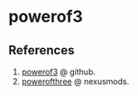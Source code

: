 # powerof3

## References

1. [powerof3](https://github.com/powerof3) @ github.
2. [powerofthree](https://next.nexusmods.com/profile/powerofthree/mods) @ nexusmods.
